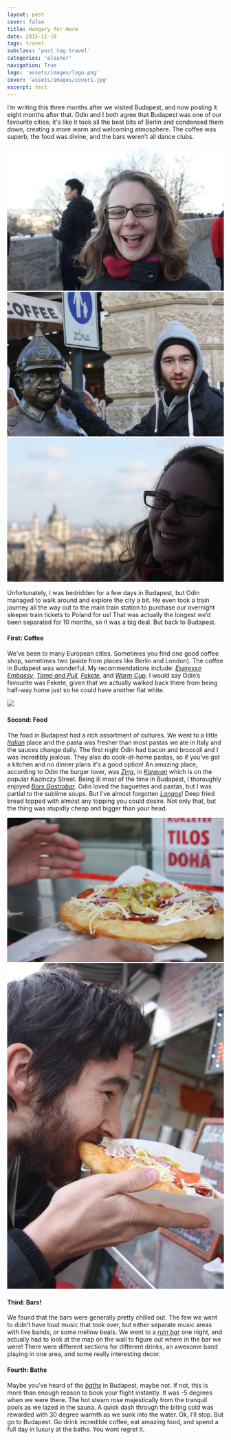 ```yaml
---
layout: post
cover: false
title: Hungary for more
date: 2015-11-10
tags: travel
subclass: 'post tag-travel'
categories: 'eleanor'
navigation: True
logo: 'assets/images/logo.png'
cover: 'assets/images/cover1.jpg'
excerpt: test
---
```


I’m writing this three months after we visited Budapest, and now posting it eight months after that.
Odin and I both agree that Budapest was one of our favourite cities; it's like it took all the best bits of Berlin and condensed them down, creating a more warm and welcoming atmosphere. The coffee was superb, the food was divine, and the bars weren’t all dance clubs.

<div class="grid-images" data-masonry-options='{ "itemSelector": ".grid-item", "coloumnWidth": 200}'>
    <div class="grid-item-3"><img class="post-image" src="/images/budapest/ellie-happy.jpg"></div>
    <div class="grid-item-3"><img class="post-image" src="/images/budapest/odin-moustache.jpg"></div>
    <div class="grid-item-3"><img class="post-image" src="/images/budapest/ellie-view.jpg"></div>
</div>

Unfortunately, I was bedridden for a few days in Budapest,
but Odin managed to walk around and explore the city a bit.
He even took a train journey all the way out to the main train station to purchase our overnight sleeper train tickets to Poland for us!
That was actually the longest we’d been separated for 10 months, so it was a big deal. But back to Budapest.


#### First: Coffee

We’ve been to many European cities. Sometimes you find one good coffee shop, sometimes two (aside from places like Berlin and London). The coffee in Budapest was wonderful. My recommendations include: _[Espresso Embassy]_, _[Tamp and Pull]_, _[Fekete]_, and _[Warm Cup]_. I would say Odin’s favourite was Fekete, given that we actually walked back there from being half-way home just so he could have another flat white. 

<div class="grid js-masonry" data-masonry-options='{ "itemSelector": ".grid-item", "coloumnWidth": 200}'>
  <div class="grid-item-1"><img class="post-image" src="/images/test.jpg"></div>
</div>

#### Second: Food

The food in Budapest had a rich assortment of cultures. We went to a little _[Italian]_ place and the pasta was fresher than most pastas we ate in Italy and the sauces change daily. The first night Odin had bacon and broccoli and I was incredibly jealous. They also do cook-at-home pastas, so if you've got a kitchen and no dinner plans it's a good option!
An amazing place, according to Odin the burger lover, was _[Zing]_, in _[Karavan]_ which is on the popular Kazinczy Street.
Being ill most of the time in Budapest, I thoroughly enjoyed _[Bors Gastrobar]_. Odin loved the baguettes and pastas, but I was partial to the sublime soups. But I’ve almost forgotten _[Langos]_! Deep fried bread topped with almost any topping you could desire. Not only that, but the thing was stupidly cheap and bigger than your head.

<div class="grid-images" data-masonry-options='{ "itemSelector": ".grid-item", "coloumnWidth": 200}'>
  <div class="grid-item-2"><img class="post-image" src="/images/budapest/langos.jpg"></div>
  <div class="grid-item-2"><img class="post-image" src="/images/budapest/odin-langos.jpg"></div>
</div>

#### Third: Bars!

We found that the bars were generally pretty chilled out. The few we went to didn’t have loud music that took over, but either separate music areas with live bands, or some mellow beats. We went to a _[ruin bar]_ one night, and actually had to look at the map on the wall to figure out where in the bar we were! There were different sections for different drinks, an awesome band playing in one area, and some really interesting decor.

#### Fourth: Baths

Maybe you’ve heard of the _[baths]_ in Budapest, maybe not. If not, this is more than enough reason to book your flight instantly. It was -5 degrees when we were there. The hot steam rose majestically from the tranquil pools as we lazed in the sauna. A quick dash through the biting cold was rewarded with 30 degree warmth as we sunk into the water. Ok, I’ll stop. But go to Budapest. Go drink incredible coffee, eat amazing food, and spend a full day in luxury at the baths. You wont regret it.

[Espresso Embassy]: http://espressoembassy.hu/
[Tamp and Pull]: http://tamppull.hu
[Fekete]: http://feketekv.hu
[Warm Cup]: https://www.facebook.com/thepopupcoffeebudapest/
[Italian]: https://www.facebook.com/2spaghibudapest/
[Zing]: https://hu-hu.facebook.com/zingburger
[Karavan]: http://www.streetfoodkaravan.hu
[Bors Gastrobar]: https://www.facebook.com/BorsGasztroBar/
[Langos]: https://en.wikipedia.org/wiki/Lángos
[ruin bar]: http://www.szimpla.hu/news/szimpla-budapest
[baths]: http://www.bathsbudapest.com
